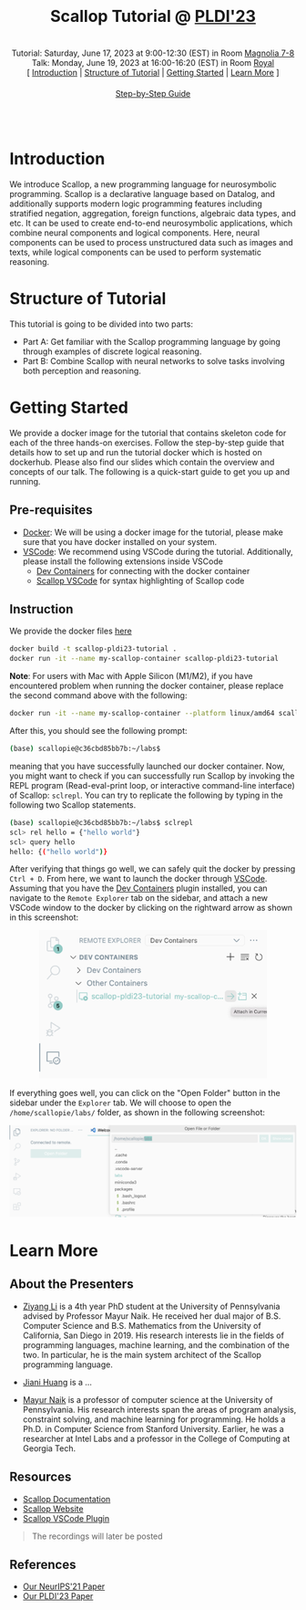 <center>
  <div style="height: 20px"></div>
  <h1>Scallop Tutorial @ <a href="https://pldi23.sigplan.org" target="_blank">PLDI'23</a></h1>
  <div style="height: 20px"></div>
  <div>
    Tutorial: Saturday, June 17, 2023 at 9:00-12:30 (EST) in Room <a href="https://pldi23.sigplan.org/room/pldi-2023-venue-magnolia-7-8" target="_blank">Magnolia 7-8</a>
  </div>
  <div>
    Talk: Monday, June 19, 2023 at 16:00-16:20 (EST) in Room <a href="https://pldi23.sigplan.org/room/pldi-2023-venue-royal" target="_blank">Royal</a>
  </div>
  <div>
    [
    <a href="#section-0">Introduction</a>
    |
    <a href="#section-1">Structure of Tutorial</a>
    |
    <a href="#section-2">Getting Started</a>
    |
    <a href="#section-3">Learn More</a>
    ]
  </div>
  <div style="height: 20px"></div>
  <a class="link-button big" href="/pldi23/tutorial.html" target="_blank" style="margin-top: 20px">Step-by-Step Guide</a>
  <div style="height: 50px"></div>
</center>

# Introduction

We introduce Scallop, a new programming language for neurosymbolic programming.
Scallop is a declarative language based on Datalog, and additionally supports modern logic programming features including stratified negation, aggregation, foreign functions, algebraic data types, and etc.
It can be used to create end-to-end neurosymbolic applications, which combine neural components and logical components.
Here, neural components can be used to process unstructured data such as images and texts, while logical components can be used to perform systematic reasoning.

# Structure of Tutorial

This tutorial is going to be divided into two parts:
- Part A: Get familiar with the Scallop programming language by going through examples of discrete logical reasoning.
- Part B: Combine Scallop with neural networks to solve tasks involving both perception and reasoning.

# Getting Started

We provide a docker image for the tutorial that contains skeleton code for each of the three hands-on exercises.
Follow the step-by-step guide that details how to set up and run the tutorial docker which is hosted on dockerhub.
Please also find our slides which contain the overview and concepts of our talk. The following is a quick-start guide to get you up and running.

## Pre-requisites

- [Docker](https://www.docker.com): We will be using a docker image for the tutorial, please make sure that you have docker installed on your system.
- [VSCode](https://code.visualstudio.com): We recommend using VSCode during the tutorial. Additionally, please install the following extensions inside VSCode
  - [Dev Containers](https://marketplace.visualstudio.com/items?itemName=ms-vscode-remote.remote-containers) for connecting with the docker container
  - [Scallop VSCode](https://marketplace.visualstudio.com/items?itemName=scallop-lang.scallop) for syntax highlighting of Scallop code

## Instruction

We provide the docker files [here](#)

``` bash
docker build -t scallop-pldi23-tutorial .
docker run -it --name my-scallop-container scallop-pldi23-tutorial
```

**Note**: For users with Mac with Apple Silicon (M1/M2), if you have encountered problem when running the docker container, please replace the second command above with the following:

``` bash
docker run -it --name my-scallop-container --platform linux/amd64 scallop-pldi23-tutorial
```

After this, you should see the following prompt:

``` bash
(base) scallopie@c36cbd85bb7b:~/labs$
```

meaning that you have successfully launched our docker container.
Now, you might want to check if you can successfully run Scallop by invoking the REPL program (Read-eval-print loop, or interactive command-line interface) of Scallop: `sclrepl`.
You can try to replicate the following by typing in the following two Scallop statements.

``` bash
(base) scallopie@c36cbd85bb7b:~/labs$ sclrepl
scl> rel hello = {"hello world"}
scl> query hello
hello: {("hello world")}
```

After verifying that things go well, we can safely quit the docker by pressing `Ctrl + D`.
From here, we want to launch the docker through [VSCode](https://code.visualstudio.com).
Assuming that you have the [Dev Containers](https://marketplace.visualstudio.com/items?itemName=ms-vscode-remote.remote-containers) plugin installed, you can navigate to the `Remote Explorer` tab on the sidebar, and attach a new VSCode window to the docker by clicking on the rightward arrow as shown in this screenshot:

<center>
<img src="/img/pldi23/loading-docker-in-vscode.png" width="400px" />
</center>

If everything goes well, you can click on the "Open Folder" button in the sidebar under the `Explorer` tab.
We will choose to open the `/home/scallopie/labs/` folder, as shown in the following screenshot:

<center>
<img src="/img/pldi23/open-folder-in-vscode.png" width="760px" />
</center>

# Learn More

## About the Presenters

- [Ziyang Li](https://liby99.github.io) is a 4th year PhD student at the University of Pennsylvania advised by Professor Mayur Naik. He received her dual major of B.S. Computer Science and B.S. Mathematics from the University of California, San Diego in 2019. His research interests lie in the fields of programming languages, machine learning, and the combination of the two. In particular, he is the main system architect of the Scallop programming language.

- [Jiani Huang](#) is a ...

- [Mayur Naik](https://www.cis.upenn.edu/~mhnaik/) is a professor of computer science at the University of Pennsylvania. His research interests span the areas of program analysis, constraint solving, and machine learning for programming. He holds a Ph.D. in Computer Science from Stanford University. Earlier, he was a researcher at Intel Labs and a professor in the College of Computing at Georgia Tech.

## Resources

* [Scallop Documentation](https://scallop-lang.github.io/doc/index.html)
* [Scallop Website](https://scallop-lang.github.io/)
* [Scallop VSCode Plugin](https://marketplace.visualstudio.com/items?itemName=scallop-lang.scallop)

> The recordings will later be posted

## References

- [Our NeurIPS'21 Paper]()
- [Our PLDI'23 Paper](https://dl.acm.org/doi/10.1145/3591280)
